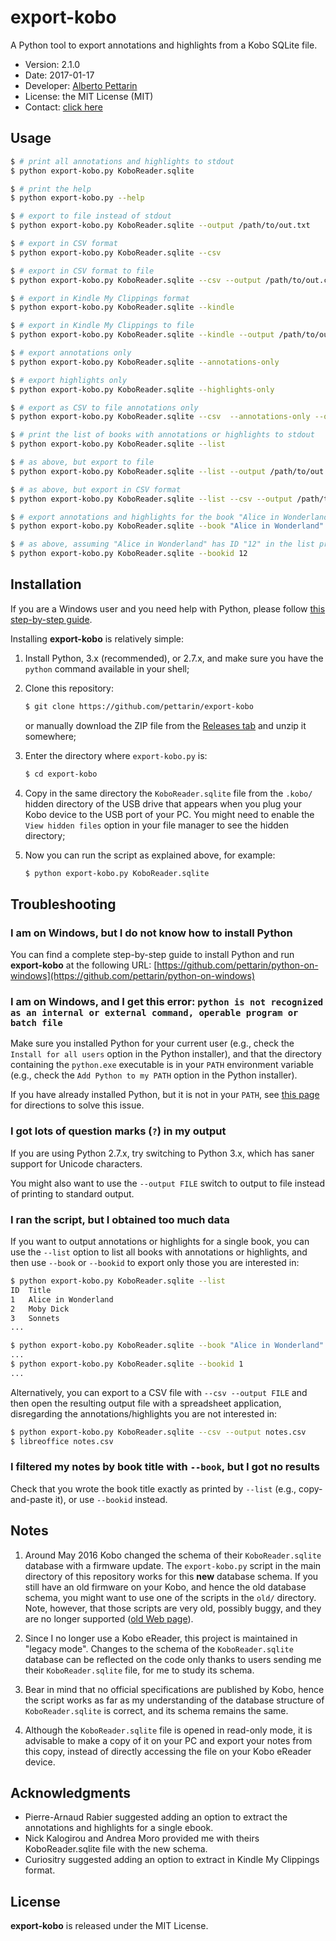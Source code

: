 # export-kobo

A Python tool to export annotations and highlights from a Kobo SQLite file.

* Version: 2.1.0
* Date: 2017-01-17
* Developer: [Alberto Pettarin](http://www.albertopettarin.it/)
* License: the MIT License (MIT)
* Contact: [click here](http://www.albertopettarin.it/contact.html)

## Usage

```bash
$ # print all annotations and highlights to stdout
$ python export-kobo.py KoboReader.sqlite

$ # print the help
$ python export-kobo.py --help

$ # export to file instead of stdout
$ python export-kobo.py KoboReader.sqlite --output /path/to/out.txt

$ # export in CSV format
$ python export-kobo.py KoboReader.sqlite --csv

$ # export in CSV format to file
$ python export-kobo.py KoboReader.sqlite --csv --output /path/to/out.csv

$ # export in Kindle My Clippings format
$ python export-kobo.py KoboReader.sqlite --kindle

$ # export in Kindle My Clippings to file
$ python export-kobo.py KoboReader.sqlite --kindle --output /path/to/out.csv

$ # export annotations only
$ python export-kobo.py KoboReader.sqlite --annotations-only

$ # export highlights only
$ python export-kobo.py KoboReader.sqlite --highlights-only

$ # export as CSV to file annotations only
$ python export-kobo.py KoboReader.sqlite --csv  --annotations-only --output /path/to/out.txt

$ # print the list of books with annotations or highlights to stdout
$ python export-kobo.py KoboReader.sqlite --list

$ # as above, but export to file
$ python export-kobo.py KoboReader.sqlite --list --output /path/to/out.txt

$ # as above, but export in CSV format
$ python export-kobo.py KoboReader.sqlite --list --csv --output /path/to/out.txt

$ # export annotations and highlights for the book "Alice in Wonderland"
$ python export-kobo.py KoboReader.sqlite --book "Alice in Wonderland"

$ # as above, assuming "Alice in Wonderland" has ID "12" in the list printed by --list
$ python export-kobo.py KoboReader.sqlite --bookid 12
```


## Installation

If you are a Windows user and you need help with Python,
please follow [this step-by-step guide](https://github.com/pettarin/python-on-windows).

Installing **export-kobo** is relatively simple:

1. Install Python, 3.x (recommended), or 2.7.x,
   and make sure you have the ``python`` command available in your shell;

2. Clone this repository:
    ```bash
    $ git clone https://github.com/pettarin/export-kobo
    ```
   or manually download the ZIP file from the [Releases tab](https://github.com/pettarin/export-kobo/releases/) and unzip it somewhere;

3. Enter the directory where ``export-kobo.py`` is:
    ```bash
    $ cd export-kobo
    ```

4. Copy in the same directory the ``KoboReader.sqlite`` file
   from the ``.kobo/`` hidden directory of the USB drive
   that appears when you plug your Kobo device to the USB port of your PC.
   You might need to enable the ``View hidden files`` option
   in your file manager to see the hidden directory;

5. Now you can run the script as explained above, for example:
    ```bash
    $ python export-kobo.py KoboReader.sqlite
    ```


## Troubleshooting

### I am on Windows, but I do not know how to install Python

You can find a complete step-by-step guide to install Python
and run **export-kobo** at the following URL:
[https://github.com/pettarin/python-on-windows](https://github.com/pettarin/python-on-windows)

### I am on Windows, and I get this error: ``python is not recognized as an internal or external command, operable program or batch file``

Make sure you installed Python for your current user
(e.g., check the ``Install for all users`` option in the Python installer),
and that the directory containing the ``python.exe`` executable
is in your ``PATH`` environment variable
(e.g., check the ``Add Python to my PATH`` option in the Python installer).

If you have already installed Python, but it is not in your ``PATH``, see
[this page](https://docs.python.org/3/using/windows.html)
for directions to solve this issue.

### I got lots of question marks (``?``) in my output

If you are using Python 2.7.x, try switching to Python 3.x,
which has saner support for Unicode characters.

You might also want to use the ``--output FILE`` switch
to output to file instead of printing to standard output.

### I ran the script, but I obtained too much data

If you want to output annotations or highlights for a single book,
you can use the ``--list`` option to list all books with annotations or highlights,
and then use ``--book`` or ``--bookid`` to export only those you are interested in:

``` bash
$ python export-kobo.py KoboReader.sqlite --list
ID  Title
1   Alice in Wonderland
2   Moby Dick
3   Sonnets
...

$ python export-kobo.py KoboReader.sqlite --book "Alice in Wonderland"
...
$ python export-kobo.py KoboReader.sqlite --bookid 1
...
```

Alternatively, you can export to a CSV file with ``--csv --output FILE``
and then open the resulting output file with a spreadsheet application,
disregarding the annotations/highlights you are not interested in:

```bash
$ python export-kobo.py KoboReader.sqlite --csv --output notes.csv
$ libreoffice notes.csv
```

### I filtered my notes by book title with ``--book``, but I got no results

Check that you wrote the book title exactly as printed by ``--list``
(e.g., copy-and-paste it), or use ``--bookid`` instead.


## Notes

1. Around May 2016 Kobo changed the schema
   of their ``KoboReader.sqlite`` database with a firmware update.
   The ``export-kobo.py`` script in the main directory of this repository
   works for this **new** database schema.
   If you still have an old firmware on your Kobo,
   and hence the old database schema,
   you might want to use one of the scripts in the ``old/`` directory.
   Note, however, that those scripts are very old, possibly buggy,
   and they are no longer supported
   ([old Web page](http://www.albertopettarin.it/exportnotes.html)).

2. Since I no longer use a Kobo eReader,
   this project is maintained in "legacy mode".
   Changes to the schema of the ``KoboReader.sqlite`` database
   can be reflected on the code
   only thanks to users sending me their ``KoboReader.sqlite`` file,
   for me to study its schema.

3. Bear in mind that no official specifications are published by Kobo,
   hence the script works as far as
   my understanding of the database structure of ``KoboReader.sqlite`` is correct,
   and its schema remains the same.

4. Although the ``KoboReader.sqlite`` file is opened in read-only mode,
   it is advisable to make a copy of it on your PC
   and export your notes from this copy,
   instead of directly accessing the file on your Kobo eReader device.


## Acknowledgments

* Pierre-Arnaud Rabier suggested adding an option to extract the annotations and highlights for a single ebook.
* Nick Kalogirou and Andrea Moro provided me with theirs KoboReader.sqlite file with the new schema.
* Curiositry suggested adding an option to extract in Kindle My Clippings format.


## License

**export-kobo** is released under the MIT License.



